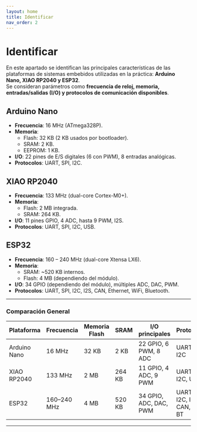 ```yaml
---
layout: home
title: Identificar
nav_order: 2
---
```


# Identificar

En este apartado se identifican las principales características de las plataformas de sistemas embebidos utilizadas en la práctica: **Arduino Nano, XIAO RP2040 y ESP32**.  
Se consideran parámetros como **frecuencia de reloj, memoria, entradas/salidas (I/O) y protocolos de comunicación disponibles**.

## Arduino Nano
- **Frecuencia**: 16 MHz (ATmega328P).
- **Memoria**:  
  - Flash: 32 KB (2 KB usados por bootloader).  
  - SRAM: 2 KB.  
  - EEPROM: 1 KB.  
- **I/O**: 22 pines de E/S digitales (6 con PWM), 8 entradas analógicas.  
- **Protocolos**: UART, SPI, I2C.

## XIAO RP2040
- **Frecuencia**: 133 MHz (dual-core Cortex-M0+).  
- **Memoria**:  
  - Flash: 2 MB integrada.  
  - SRAM: 264 KB.  
- **I/O**: 11 pines GPIO, 4 ADC, hasta 9 PWM, I2S.  
- **Protocolos**: UART, SPI, I2C, USB.

## ESP32
- **Frecuencia**: 160 – 240 MHz (dual-core Xtensa LX6).  
- **Memoria**:  
  - SRAM: ~520 KB internos.  
  - Flash: 4 MB (dependiendo del módulo).  
- **I/O**: 34 GPIO (dependiendo del módulo), múltiples ADC, DAC, PWM.  
- **Protocolos**: UART, SPI, I2C, I2S, CAN, Ethernet, WiFi, Bluetooth.

---

### Comparación General

| Plataforma     | Frecuencia      | Memoria Flash | SRAM   | I/O principales         | Protocolos |
|----------------|----------------|---------------|--------|-------------------------|------------|
| Arduino Nano   | 16 MHz         | 32 KB         | 2 KB   | 22 GPIO, 6 PWM, 8 ADC   | UART, SPI, I2C |
| XIAO RP2040    | 133 MHz        | 2 MB          | 264 KB | 11 GPIO, 4 ADC, 9 PWM   | UART, SPI, I2C, USB |
| ESP32          | 160–240 MHz    | 4 MB          | 520 KB | 34 GPIO, ADC, DAC, PWM  | UART, SPI, I2C, I2S, CAN, WiFi, BT |

---